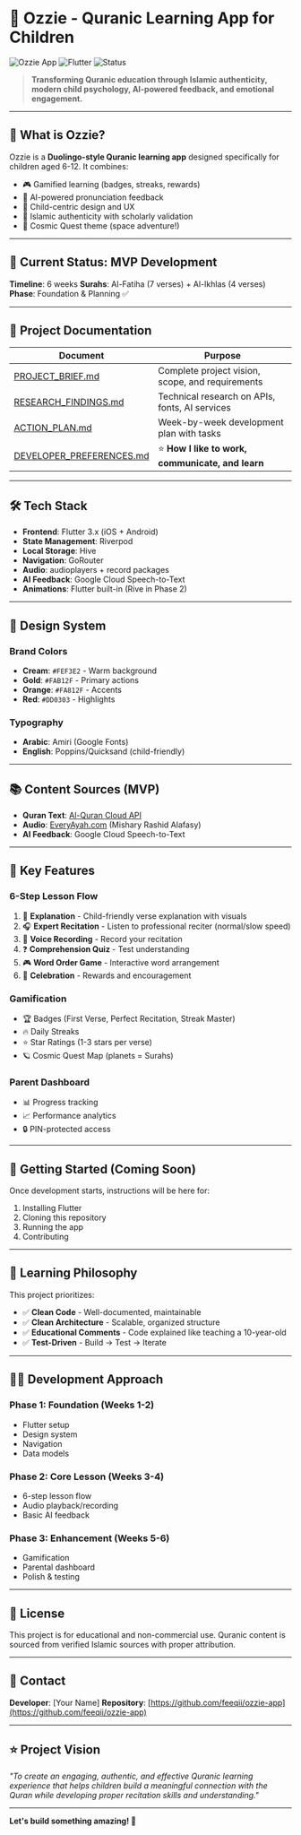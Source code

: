 # 🌟 Ozzie - Quranic Learning App for Children

![Ozzie App](https://img.shields.io/badge/Platform-iOS%20%7C%20Android-blue)
![Flutter](https://img.shields.io/badge/Flutter-3.x-02569B?logo=flutter)
![Status](https://img.shields.io/badge/Status-In%20Development-yellow)

> **Transforming Quranic education through Islamic authenticity, modern child psychology, AI-powered feedback, and emotional engagement.**

---

## 📖 What is Ozzie?

Ozzie is a **Duolingo-style Quranic learning app** designed specifically for children aged 6-12. It combines:
- 🎮 Gamified learning (badges, streaks, rewards)
- 🤖 AI-powered pronunciation feedback
- 🎨 Child-centric design and UX
- 🌙 Islamic authenticity with scholarly validation
- 🚀 Cosmic Quest theme (space adventure!)

---

## 🎯 Current Status: MVP Development

**Timeline**: 6 weeks
**Surahs**: Al-Fatiha (7 verses) + Al-Ikhlas (4 verses)
**Phase**: Foundation & Planning ✅

---

## 📂 Project Documentation

| Document | Purpose |
|----------|---------|
| [PROJECT_BRIEF.md](PROJECT_BRIEF.md) | Complete project vision, scope, and requirements |
| [RESEARCH_FINDINGS.md](RESEARCH_FINDINGS.md) | Technical research on APIs, fonts, AI services |
| [ACTION_PLAN.md](ACTION_PLAN.md) | Week-by-week development plan with tasks |
| [DEVELOPER_PREFERENCES.md](DEVELOPER_PREFERENCES.md) | ⭐ **How I like to work, communicate, and learn** |

---

## 🛠️ Tech Stack

- **Frontend**: Flutter 3.x (iOS + Android)
- **State Management**: Riverpod
- **Local Storage**: Hive
- **Navigation**: GoRouter
- **Audio**: audioplayers + record packages
- **AI Feedback**: Google Cloud Speech-to-Text
- **Animations**: Flutter built-in (Rive in Phase 2)

---

## 🎨 Design System

### Brand Colors
- **Cream**: `#FEF3E2` - Warm background
- **Gold**: `#FAB12F` - Primary actions
- **Orange**: `#FA812F` - Accents
- **Red**: `#DD0303` - Highlights

### Typography
- **Arabic**: Amiri (Google Fonts)
- **English**: Poppins/Quicksand (child-friendly)

---

## 📚 Content Sources (MVP)

- **Quran Text**: [Al-Quran Cloud API](https://alquran.cloud/api)
- **Audio**: [EveryAyah.com](https://everyayah.com) (Mishary Rashid Alafasy)
- **AI Feedback**: Google Cloud Speech-to-Text

---

## 🌟 Key Features

### 6-Step Lesson Flow
1. 📖 **Explanation** - Child-friendly verse explanation with visuals
2. 🎧 **Expert Recitation** - Listen to professional reciter (normal/slow speed)
3. 🎤 **Voice Recording** - Record your recitation
4. ❓ **Comprehension Quiz** - Test understanding
5. 🎮 **Word Order Game** - Interactive word arrangement
6. 🎉 **Celebration** - Rewards and encouragement

### Gamification
- 🏆 Badges (First Verse, Perfect Recitation, Streak Master)
- 🔥 Daily Streaks
- ⭐ Star Ratings (1-3 stars per verse)
- 🪐 Cosmic Quest Map (planets = Surahs)

### Parent Dashboard
- 📊 Progress tracking
- 📈 Performance analytics
- 🔒 PIN-protected access

---

## 🚀 Getting Started (Coming Soon)

Once development starts, instructions will be here for:
1. Installing Flutter
2. Cloning this repository
3. Running the app
4. Contributing

---

## 📖 Learning Philosophy

This project prioritizes:
- ✅ **Clean Code** - Well-documented, maintainable
- ✅ **Clean Architecture** - Scalable, organized structure
- ✅ **Educational Comments** - Code explained like teaching a 10-year-old
- ✅ **Test-Driven** - Build → Test → Iterate

---

## 👨‍💻 Development Approach

### Phase 1: Foundation (Weeks 1-2)
- Flutter setup
- Design system
- Navigation
- Data models

### Phase 2: Core Lesson (Weeks 3-4)
- 6-step lesson flow
- Audio playback/recording
- Basic AI feedback

### Phase 3: Enhancement (Weeks 5-6)
- Gamification
- Parental dashboard
- Polish & testing

---

## 📜 License

This project is for educational and non-commercial use. Quranic content is sourced from verified Islamic sources with proper attribution.

---

## 🤝 Contact

**Developer**: [Your Name]
**Repository**: [https://github.com/feeqii/ozzie-app](https://github.com/feeqii/ozzie-app)

---

## ⭐ Project Vision

*"To create an engaging, authentic, and effective Quranic learning experience that helps children build a meaningful connection with the Quran while developing proper recitation skills and understanding."*

---

**Let's build something amazing! 🚀**

